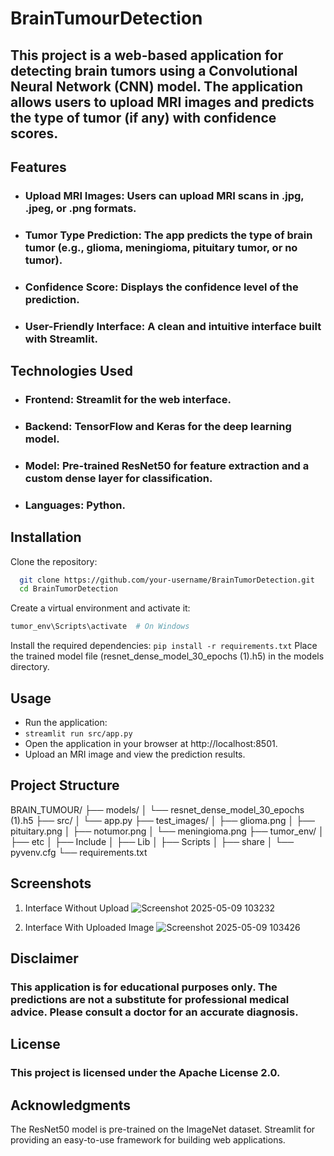 # BrainTumourDetection

## This project is a web-based application for detecting brain tumors using a Convolutional Neural Network (CNN) model. The application allows users to upload MRI images and predicts the type of tumor (if any) with confidence scores.

## Features
- ### **Upload MRI Images**: Users can upload MRI scans in .jpg, .jpeg, or .png formats.
- ### **Tumor Type Prediction**: The app predicts the type of brain tumor (e.g., glioma, meningioma, pituitary tumor, or no tumor).
- ### **Confidence Score**: Displays the confidence level of the prediction.
- ### **User-Friendly Interface**: A clean and intuitive interface built with Streamlit.

## Technologies Used
- ### **Frontend**: Streamlit for the web interface.
- ### **Backend**: TensorFlow and Keras for the deep learning model.
- ### **Model**: Pre-trained ResNet50 for feature extraction and a custom dense layer for classification.
- ### **Languages**: Python.

## Installation
Clone the repository:
 ```bash
   git clone https://github.com/your-username/BrainTumorDetection.git
   cd BrainTumorDetection
```
Create a virtual environment and activate it:
```python -m venv tumor_env
tumor_env\Scripts\activate  # On Windows
```
Install the required dependencies:
```pip install -r requirements.txt```
Place the trained model file (resnet_dense_model_30_epochs (1).h5) in the models directory.

## Usage
- Run the application:
- ```streamlit run src/app.py```
- Open the application in your browser at http://localhost:8501.
- Upload an MRI image and view the prediction results.

## Project Structure
BRAIN_TUMOUR/
├── models/
│   └── resnet_dense_model_30_epochs (1).h5
├── src/
│   └── app.py
├── test_images/
│   ├── glioma.png
│   ├── pituitary.png
│   ├── notumor.png
│   └── meningioma.png
├── tumor_env/
│   ├── etc
│   ├── Include
│   ├── Lib
│   ├── Scripts
│   ├── share
│   └── pyvenv.cfg
└── requirements.txt

## Screenshots
1. Interface Without Upload
![Screenshot 2025-05-09 103232](https://github.com/user-attachments/assets/496424a0-a20a-4624-b336-c1bf808f45c6)


2. Interface With Uploaded Image
![Screenshot 2025-05-09 103426](https://github.com/user-attachments/assets/a4ac0090-1721-4595-aaac-7901bdf2ea5d)


## Disclaimer
### This application is for educational purposes only. The predictions are not a substitute for professional medical advice. Please consult a doctor for an accurate diagnosis.

## License
### This project is licensed under the Apache License 2.0.

## Acknowledgments
The ResNet50 model is pre-trained on the ImageNet dataset.
Streamlit for providing an easy-to-use framework for building web applications.

